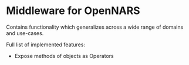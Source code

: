 # Middleware for OpenNARS

Contains functionality which generalizes across a wide range of domains and use-cases.

Full list of implemented features:
* Expose methods of objects as Operators